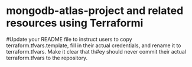 # mongodb-atlas-project and related resources using Terraformi
#Update your README file to instruct users to copy terraform.tfvars.template, fill in their actual credentials, and rename it to terraform.tfvars. Make it clear that th#ey should never commit their actual terraform.tfvars to the repository.

